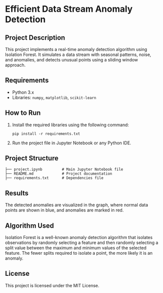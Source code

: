 # Efficient Data Stream Anomaly Detection

## Project Description
This project implements a real-time anomaly detection algorithm using Isolation Forest. It simulates a data stream with seasonal patterns, noise, and anomalies, and detects unusual points using a sliding window approach.

## Requirements
- Python 3.x
- Libraries: `numpy`, `matplotlib`, `scikit-learn`

## How to Run
1. Install the required libraries using the following command:
   ```
   pip install -r requirements.txt
   ```
2. Run the project file in Jupyter Notebook or any Python IDE.

## Project Structure
```
├── project.ipynb         # Main Jupyter Notebook file
├── README.md             # Project documentation
├── requirements.txt      # Dependencies file
```

## Results
The detected anomalies are visualized in the graph, where normal data points are shown in blue, and anomalies are marked in red.

## Algorithm Used
Isolation Forest is a well-known anomaly detection algorithm that isolates observations by randomly selecting a feature and then randomly selecting a split value between the maximum and minimum values of the selected feature. The fewer splits required to isolate a point, the more likely it is an anomaly.

## License
This project is licensed under the MIT License.
